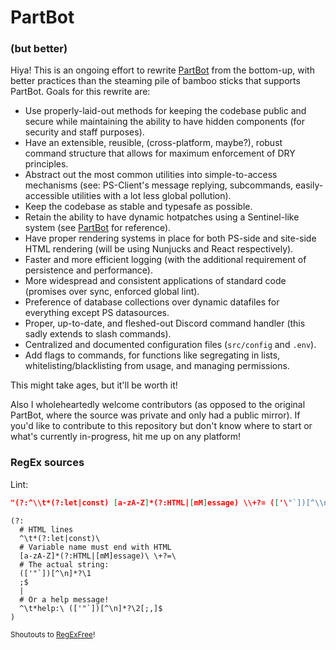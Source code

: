 # PartBot
### (but better)
Hiya! This is an ongoing effort to rewrite [PartBot](https://github.com/PartMan7/PartBot) from the bottom-up, with better practices than the steaming pile of bamboo sticks that supports PartBot. Goals for this rewrite are:

* Use properly-laid-out methods for keeping the codebase public and secure while maintaining the ability to have hidden components (for security and staff purposes).
* Have an extensible, reusible, (cross-platform, maybe?), robust command structure that allows for maximum enforcement of DRY principles.
* Abstract out the most common utilities into simple-to-access mechanisms (see: PS-Client's message replying, subcommands, easily-accessible utilities with a lot less global pollution).
* Keep the codebase as stable and typesafe as possible.
* Retain the ability to have dynamic hotpatches using a Sentinel-like system (see [PartBot](https://github.com/PartMan7/PartBot/blob/master/handlers/watcher.js) for reference).
* Have proper rendering systems in place for both PS-side and site-side HTML rendering (will be using Nunjucks and React respectively).
* Faster and more efficient logging (with the additional requirement of persistence and performance).
* More widespread and consistent applications of standard code (promises over sync, enforced global lint).
* Preference of database collections over dynamic datafiles for everything except PS datasources.
* Proper, up-to-date, and fleshed-out Discord command handler (this sadly extends to slash commands).
* Centralized and documented configuration files (`src/config` and `.env`).
* Add flags to commands, for functions like segregating in lists, whitelisting/blacklisting from usage, and managing permissions.


This might take ages, but it'll be worth it!

Also I wholeheartedly welcome contributors (as opposed to the original PartBot, where the source was private and only had a public mirror). If you'd like to contribute to this repository but don't know where to start or what's currently in-progress, hit me up on any platform!


### RegEx sources

Lint:
```json
"(?:^\\t*(?:let|const) [a-zA-Z]*(?:HTML|[mM]essage) \\+?= (['\"`])[^\\n]*?\\1;$|^\\t*help: (['\"`])[^\\n]*?\\2[;,]$)"
```
```regexfree
(?:
  # HTML lines
  ^\t*(?:let|const)\ 
  # Variable name must end with HTML
  [a-zA-Z]*(?:HTML|[mM]essage)\ \+?=\ 
  # The actual string:
  (['"`])[^\n]*?\1
  ;$
  |
  # Or a help message!
  ^\t*help:\ (['"`])[^\n]*?\2[;,]$
)
```
<small>Shoutouts to [RegExFree](https://zarel.github.io/regexfree/)!</small>
